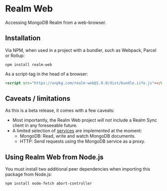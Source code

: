 # Realm Web

Accessing MongoDB Realm from a web-browser.

## Installation

Via NPM, when used in a project with a bundler, such as Webpack, Parcel or Rollup:

```
npm install realm-web
```

As a script-tag in the head of a browser:

```html
<script src="https://unpkg.com/realm-web@1.0.0/dist/bundle.iife.js"></script>
```

## Caveats / limitations

As this is a beta release, it comes with a few caveats:

- Most importantly, the Realm Web project *will not* include a Realm Sync client in any foreseeable future.
- A limited selection of [services](https://docs.mongodb.com/stitch/services/) are implemented at the moment:
  - MongoDB: Read, write and watch MongoDB documents.
  - HTTP: Send requests using the MongoDB service as a proxy.

## Using Realm Web from Node.js

You must install two additional peer dependencies when importing this package from Node.js:

```
npm install node-fetch abort-controller
```
